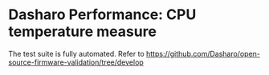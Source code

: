 # Dasharo Performance: CPU temperature measure

The test suite is fully automated. Refer to https://github.com/Dasharo/open-source-firmware-validation/tree/develop
